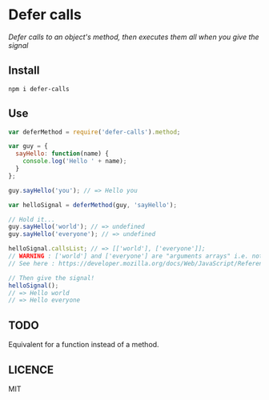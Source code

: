 # Defer calls

*Defer calls to an object's method, then executes them all when you give the signal*

## Install

`npm i defer-calls`

## Use
```javascript
var deferMethod = require('defer-calls').method;

var guy = {
  sayHello: function(name) {
    console.log('Hello ' + name);
  }
};

guy.sayHello('you'); // => Hello you

var helloSignal = deferMethod(guy, 'sayHello');

// Hold it...
guy.sayHello('world'); // => undefined
guy.sayHello('everyone'); // => undefined

helloSignal.callsList; // => [['world'], ['everyone']];
// WARNING : ['world'] and ['everyone'] are "arguments arrays" i.e. not real Arrays
// See here : https://developer.mozilla.org/docs/Web/JavaScript/Reference/Fonctions/arguments

// Then give the signal!
helloSignal();
// => Hello world
// => Hello everyone
```

## TODO
Equivalent for a function instead of a method.

## LICENCE
MIT
